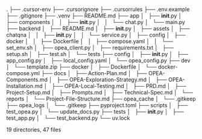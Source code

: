 .
├── .cursor-env
├── .cursorignore
├── .cursorrules
├── .env.example
├── .gitignore
├── .venv
├── README.md
├── app
│   ├── __init__.py
│   ├── components
│   │   ├── __init__.py
│   │   └── chat.py
│   └── main.py
├── backend
│   ├── README.md
│   ├── __init__.py
│   ├── assets
│   ├── chatqna
│   │   ├── __init__.py
│   │   └── service.py
│   ├── config
│   ├── docker
│   │   ├── Dockerfile
│   │   ├── compose.yaml
│   │   └── set_env.sh
│   ├── opea_client.py
│   ├── requirements.txt
│   ├── setup.sh
│   ├── test.sh
│   └── tests
├── config
│   ├── __init__.py
│   ├── app_config.py
│   ├── local_config.yaml
│   └── opea_config.py
├── dev
│   └── template.zip
├── docker
│   ├── Dockerfile
│   └── docker-compose.yml
├── docs
│   ├── Action-Plan.md
│   ├── OPEA-Components.md
│   ├── OPEA-Exploration-Strategy.md
│   ├── OPEA-Installation.md
│   ├── OPEA-Local-Testing.md
│   ├── PRD.md
│   ├── Project-Setup.md
│   ├── Prompts.md
│   ├── Technical-Spec.md
│   └── reports
│       └── Project-File-Structure.md
├── opea_cache
│   └── .gitkeep
├── opea_logs
│   └── .gitkeep
├── pyproject.toml
├── scripts
│   ├── test_opea.py
│   └── update_docs.py
├── tests
│   ├── __init__.py
│   ├── test_app.py
│   └── test_backend.py
└── uv.lock

19 directories, 47 files
